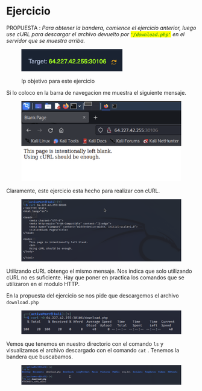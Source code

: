 # Ejercicio

PROPUESTA : _Para obtener la bandera, comience el ejercicio anterior, luego use cURL para descargar el archivo devuelto por <mark style="color:green;">`'/download.php'`</mark> en el servidor que se muestra arriba._



<figure><img src="../../../.gitbook/assets/Captura de pantalla 2023-03-11 a la(s) 09.38.51.png" alt=""><figcaption><p>Ip objetivo para este ejercicio</p></figcaption></figure>

Si lo coloco en la barra de navegacion me muestra el siguiente mensaje.

<figure><img src="../../../.gitbook/assets/Captura de pantalla 2023-03-11 a la(s) 09.41.58.png" alt=""><figcaption></figcaption></figure>

Claramente, este ejercicio esta hecho para realizar con cURL.

<figure><img src="../../../.gitbook/assets/Captura de pantalla 2023-03-11 a la(s) 09.44.22.png" alt=""><figcaption></figcaption></figure>

Utilizando cURL obtengo el mismo mensaje. Nos indica que solo utilizando cURL no es suficiente. Hay que poner en practica los comandos que se utilizaron en el modulo HTTP.&#x20;

En la propuesta del ejercicio se nos pide que descargemos el archivo `download.php`

<figure><img src="../../../.gitbook/assets/Captura de pantalla 2023-03-11 a la(s) 09.47.54.png" alt=""><figcaption></figcaption></figure>

Vemos que tenemos en nuestro directorio con el comando `ls`  y visualizamos el archivo descargado con el comando `cat`  . Tenemos la bandera que buscabamos.

<figure><img src="../../../.gitbook/assets/Captura de pantalla 2023-03-11 a la(s) 09.48.29.png" alt=""><figcaption></figcaption></figure>
